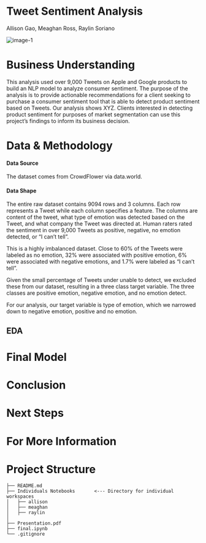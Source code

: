 # Tweet Sentiment Analysis
Allison Gao, Meaghan Ross, Raylin Soriano

![image-1](https://cdn.analyticsvidhya.com/wp-content/uploads/2018/07/performing-twitter-sentiment-analysis1.jpg) <br />

# Business Understanding


This analysis used over 9,000 Tweets on Apple and Google products to build an NLP model to analyze consumer sentiment. 
The purpose of the analysis is to provide actionable recommendations for a client seeking to purchase a consumer sentiment tool that is able to detect product sentiment based on Tweets. Our analysis shows XYZ. Clients interested in detecting product sentiment for purposes of market segmentation can use this project’s findings to inform its business decision. 

# Data & Methodology

#### Data Source
The dataset comes from CrowdFlower via data.world.

#### Data Shape
The entire raw dataset contains 9094 rows and 3 columns. Each row represents a Tweet while each column specifies a feature. The columns are content of the tweet, what type of emotion was detected based on the Tweet, and what company the Tweet was directed at. Human raters rated the sentiment in over 9,000 Tweets as positive, negative, no emotion detected, or “I can’t tell”. 

This is a highly imbalanced dataset. Close to 60% of the Tweets were labeled as no emotion, 32% were associated with positive emotion, 6% were associated with negative emotions, and 1.7% were labeled as “I can’t tell”. 

Given the small percentage of Tweets under unable to detect, we excluded these from our dataset, resulting in a three class target variable. The three classes are positive emotion, negative emotion, and no emotion detect. 

For our analysis, our target variable is type of emotion, which we narrowed down to negative emotion, positive and no emotion. 

## EDA




# Final Model


# Conclusion


# Next Steps



# For More Information

# Project Structure
```
├── README.md
├── Individuals Notebooks       <--- Directory for individual workspaces
│   ├── allison
│   ├── meaghan
│   ├── raylin
│   
├── Presentation.pdf   
├── final.ipynb     
└── .gitignore
```
